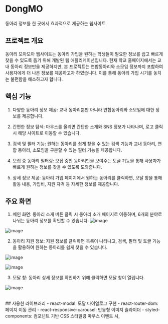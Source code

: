 # DongMO
동아리 정보를 한 곳에서 효과적으로 제공하는 웹사이트


## 프로젝트 개요
동아리 모아모아 웹사이트는 동아리 가입을 원하는 학생들이 필요한 정보를 쉽고 빠르게 찾을 수 있도록 돕기 위해 개발된 웹 애플리케이션입니다. 현재 학교 홈페이지에서는 교내 동아리 정보만을 제공하지만, 본 프로젝트는 연합동아리와 소모임 정보까지 포함하여 사용자에게 더 나은 정보를 제공하고자 하였습니다. 이를 통해 동아리 가입 시기를 놓치는 불편함을 해소하고자 합니다.

## 핵심 기능
1. 다양한 동아리 정보 제공: 교내 동아리뿐만 아니라 연합동아리와 소모임에 대한 정보를 제공합니다.

2. 간편한 정보 탐색: 마우스를 올리면 간단한 소개와 SNS 정보가 나타나며, 로고 클릭 시 해당 사이트로 이동할 수 있습니다.

3. 검색 및 필터 기능: 원하는 동아리를 쉽게 찾을 수 있는 검색 기능과 교내 동아리, 연합 동아리, 소모임을 구분할 수 있는 필터 기능을 제공합니다.

4. 모집 중 동아리 필터링: 모집 중인 동아리만을 보여주는 토글 기능을 통해 사용자가 빠르게 원하는 정보를 찾을 수 있도록 도와줍니다.

5. 상세 정보 제공: 동아리 가입 페이지에서 원하는 동아리를 클릭하면, 모달 창을 통해 활동 내용, 가입비, 지원 자격 등 자세한 정보를 제공합니다.

## 주요 화면
1. 메인 화면: 동아리 소개 버튼 클릭 시 동아리 소개 페이지로 이동하며, 6개의 분야로 나뉘는 동아리 정보를 확인할 수 있습니다.
![image](https://github.com/user-attachments/assets/8d6a4d61-7758-4d29-8931-e8db666b0d49)

![image](https://github.com/user-attachments/assets/1e5a7a22-75c7-4ed4-8b09-35b66294cb33)

2. 동아리 지원 정보: 지원 정보를 클릭하면 목록이 나타나고, 검색, 필터 및 토글 기능을 활용하여 원하는 동아리를 쉽게 찾을 수 있습니다.

![image](https://github.com/user-attachments/assets/809182e7-14e1-49d1-9371-2fe119e0f992)

![image](https://github.com/user-attachments/assets/34531aca-2852-4018-98ea-1fc52c326d06)


3. 모달 창: 동아리 상세 정보를 확인하기 위해 클릭하면 모달 창이 열립니다.

![image](https://github.com/user-attachments/assets/0cb4a545-b8a0-49d7-adb3-a0436f9ab63a)


<br/>
## 사용한 라이브러리
- react-modal: 모달 다이얼로그 구현
- react-router-dom: 페이지 이동 관리
- react-responsive-carousel: 반응형 이미지 슬라이더
- styled-components: 컴포넌트 기반 CSS 스타일링
마우스 이벤트 시, 
